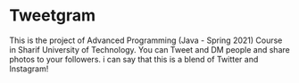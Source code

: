 # Tweetgram
This is the project of Advanced Programming (Java - Spring 2021) Course in Sharif University of Technology.
You can Tweet and DM people and share photos to your followers. i can say that this is a blend of Twitter and Instagram!

